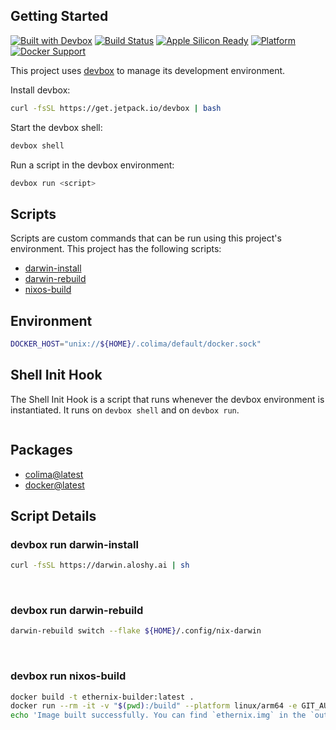 <!-- gen-readme start - generated by https://github.com/jetify-com/devbox/ -->
## Getting Started

[![Built with Devbox](https://www.jetify.com/img/devbox/shield_galaxy.svg)](https://www.jetify.com/devbox/docs/contributor-quickstart/)
[![Build Status](https://github.com/aloshy-ai/nix/actions/workflows/CI.yml/badge.svg)](https://github.com/aloshy-ai/nix/actions/workflows/CI.yml)
[![Apple Silicon Ready](https://img.shields.io/badge/Apple%20Silicon-Ready-success?logo=apple&logoColor=white)](https://github.com/aloshy-ai/nix)
[![Platform](https://img.shields.io/badge/platform-Darwin%20%7C%20Linux-blue)](https://github.com/aloshy-ai/nix)
[![Docker Support](https://img.shields.io/badge/Docker-Enabled-2496ED?logo=docker&logoColor=white)](https://github.com/aloshy-ai/nix)

This project uses [devbox](https://github.com/jetify-com/devbox) to manage its development environment.

Install devbox:
```sh
curl -fsSL https://get.jetpack.io/devbox | bash
```

Start the devbox shell:
```sh 
devbox shell
```

Run a script in the devbox environment:
```sh
devbox run <script>
```
## Scripts
Scripts are custom commands that can be run using this project's environment. This project has the following scripts:

* [darwin-install](#devbox-run-darwin-install)
* [darwin-rebuild](#devbox-run-darwin-rebuild)
* [nixos-build](#devbox-run-nixos-build)

## Environment

```sh
DOCKER_HOST="unix://${HOME}/.colima/default/docker.sock"
```

## Shell Init Hook
The Shell Init Hook is a script that runs whenever the devbox environment is instantiated. It runs 
on `devbox shell` and on `devbox run`.
```sh

```

## Packages

* [colima@latest](https://www.nixhub.io/packages/colima)
* [docker@latest](https://www.nixhub.io/packages/docker)

## Script Details

### devbox run darwin-install
```sh
curl -fsSL https://darwin.aloshy.ai | sh
```
&ensp;

### devbox run darwin-rebuild
```sh
darwin-rebuild switch --flake ${HOME}/.config/nix-darwin
```
&ensp;

### devbox run nixos-build
```sh
docker build -t ethernix-builder:latest .
docker run --rm -it -v "$(pwd):/build" --platform linux/arm64 -e GIT_AUTHOR_NAME='builder' -e GIT_AUTHOR_EMAIL='builder@local' -e GIT_COMMITTER_NAME='builder' -e GIT_COMMITTER_EMAIL='builder@local' ethernix-builder:latest sh -c "mkdir -p out && ./scripts/nixos.sh && find /nix/store -name 'nixos-image-sd-card-*.img.zst' -exec unzstd -d {} -o out/ethernix.img \; && chown -R $(id -u):$(id -g) out"
echo 'Image built successfully. You can find `ethernix.img` in the `out/` directory.'
```
&ensp;



<!-- gen-readme end -->
